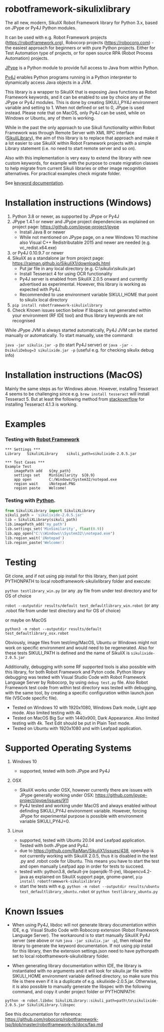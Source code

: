 # robotframework-sikulixlibrary
The all new, modern, SikuliX Robot Framework library for Python 3.x, based on JPype or Py4J Python modules.

It can be used with e.g. Robot Framework projects (https://robotframework.org), Robocorp projects (https://robocorp.com) - the easiest approach for beginners or with pure Python projects. Either for Test Automation type of projects, or for open source RPA (Robot Process Automation) projects.

[JPype](https://github.com/jpype-project/jpype) is a Python module to provide full access to Java from within Python. 

[Py4J](https://github.com/bartdag/py4j) enables Python programs running in a Python interpreter to dynamically access Java objects in a JVM.

This library is a wrapper to SikuliX that is exposing Java functions as Robot Framework keywords, and it can be enabled to use by 
choice any of the JPype or Py4J modules. This is done by creating SIKULI_PY4J environment variable and setting to 1. When not defined or
set to 0, JPype is used instead. Please note that on MacOS, only Py4J can be used, while on Windows or Ubuntu, any of them is working.

While in the past the only approach to use Sikuli functionality within Robot Framework was through Remote Server with XML RPC interface ([SikuliLibrary](https://github.com/rainmanwy/robotframework-SikuliLibrary/)), the aim 
of this library is to replace that approach and make it a lot easier to use SikuliX within Robot Framework projects with a simple Library statement 
(i.e. no need to start remote server and so on).

Also with this implementation is very easy to extend the library with new custom keywords, for example with the purpose to
create migration classes to help migrate from current Sikuli libraries or other image recognition alternatives. For practical examples check migrate folder.

See [keyword documentation](https://adrian-evo.github.io/SikuliXLibrary.html).

# Installation instructions (Windows)

1. Python 3.8 or newer, as supported by JPype or Py4J
2. JPype 1.4.1 or newer and JPype project dependencies as explained on project page: https://github.com/jpype-project/jpype
	- Install Java 8 or newer
	- While not mentioned on JPype page, on a new Windows 10 machine also Visual C++ Redistributable 2015 and newer are needed (e.g. vc_redist.x64.exe)
3. or Py4J 0.10.9.7 or newer
4. SikuliX as a standalone jar from project page: https://raiman.github.io/SikuliX1/downloads.html
	- Put jar file in any local directory (e.g. C:\sikulix\sikulix.jar)
	- Install Tesseract 4 for using OCR functionality
	- Py4J server is enabled from SikuliX 2.0.5 onward and currently advertised as experimental. However, this library is working as expected with Py4J.
	- Recommended to use environment variable SIKULI_HOME that point to sikulix local directory
5. `pip install robotframework-sikulixlibrary`
6. Check Known issues section below if libspec is not generated within your environment (RF IDE tool) and thus library keywords are not recognised

While JPype JVM is always started automatically, Py4J JVM can be started manually or automatically. To start manually, use the command:

`java -jar sikulix.jar -p` (to start Py4J server) or
`java -jar -DsikuliDebug=3 sikulixide.jar -p` (useful e.g. for checking sikulix debug info)

# Installation instructions (MacOS)

Mainly the same steps as for Windows above. However, installing Tesseract 4 seems to be challenging since e.g. `brew install tesseract` will install Tesseract 5. But at least the following method from [stackoverflow](https://stackoverflow.com/questions/3987683/homebrew-install-specific-version-of-formula/7787703#7787703) for installing Tesseract 4.1.3 is working.

# Examples

### Testing with [Robot Framework](https://robotframework.org)
```RobotFramework
*** Settings ***
Library   SikuliXLibrary	sikuli_path=sikulixide-2.0.5.jar

*** Test Cases ***
Example Test
    imagePath add   ${my_path}
    settings set  	MinSimilarity  ${0.9}
    app open        C:/Windows/System32/notepad.exe
    region wait     iNotepad.PNG
    region paste    Welcome!
```

### Testing with [Python](https://python.org).
```python
from SikuliXLibrary import SikuliXLibrary
sikuli_path = 'sikulixide-2.0.5.jar'
lib = SikuliXLibrary(sikuli_path)
lib.imagePath_add('my_path')
lib.settings_set('MinSimilarity', float(0.9))
lib.app_open("C:\\Windows\\System32\\notepad.exe")
lib.region_wait('iNotepad')
lib.region_paste('Welcome!)
```

# Testing
Git clone, and if not using pip install for this library, then just point PYTHONPATH to local robotframework-sikulixlibrary folder and execute:

`python testlibrary_win.py` (or any .py file from under test directory and for OS of choice

`robot --outputdir results/default test_defaultlibrary_win.robot` (or any .robot file from under test directory and for OS of choice)

or maybe on MacOS

`python3 -m robot --outputdir results/default test_defaultlibrary_osx.robot`

Obviously, image files from test/img/MacOS, Ubuntu or Windows might not work on specific environment and would need to be regenerated. Also for these tests SIKULI_PATH is defined and the name of SikuliX is `sikulixide-2.0.5.jar`

Additionally, debugging with some RF supported tools is also possible with this library, for both Robot Framework and Pyton code. Python library debugging was tested with Visual Studio Code with Robot Framework Language Server by Robocorp, by using `debug test.py` file. Also Robot Framework test code from within test directory was tested with debugging, with the same tool, by creating a specific configuration within launch.json file (VSCode specific file).

- Tested on Windows 10 with 1920x1080, Windows Dark mode, Light app mode. Also limited testing with 4k.
- Tested on MacOS Big Sur with 1440x900, Dark Appearance. Also limited testing with 4k. Text Edit should be put in Plain Text mode.
- Tested on Ubuntu with 1920x1080 and with Leafpad application.

# Supported Operating Systems

1. Windows 10
	- supported, tested with both JPype and Py4J

2. OSX
	- SikuliX works under OSX, however currently there are issues with JPype generally working under OSX: https://github.com/jpype-project/jpype/issues/911
	- Py4J tested and working under MacOS and always enabled without definding SIKULI_PY4J environment variable. However, forcing JPype for experimental purpose is
	possible with environment variable SIKULI_PY4J=0.

3. Linux
	- supported, tested with Ubuntu 20.04 and Leafpad application. Tested with both JPype and Py4J.
	- due to https://github.com/RaiMan/SikuliX1/issues/438, openApp is not currently working with SikuliX 2.0.5, thus it is disabled in the test .py and .robot code for Ubuntu.
	This means you have to start the test and open manually Leafpad app in order for tests to succeed.
	- tested with: python3.8, default-jre (openjdk-11-jre), libopencv4.2-java as explained on SikuliX support page, gnome-panel, `pip install robotframework-sikulixlibrary`
	- start the tests with e.g. `python -m robot --outputdir results/ubuntu test_defaultlibrary_ubuntu.robot` or `python testlibrary_ubuntu.py`

# Known Issues

- When using Py4J, libdoc will not generate library documentation within IDE, e.g. Visual Studio Code with Robocorp extension (Robot Framework Language Server). The workaround is to start manually SikuliX Py4J server (see above or run `java -jar sikulix.jar -p`), then reload the library to generate the keyword documentation. If not using pip install for this library, then the extension settings.json need to have pythonpath set to local robotframework-sikulixlibrary folder.

- When generating library documentation within IDE, the library is instantiated with no arguments and it will look for sikulix.jar file within SIKULI_HOME environment variable defined directory, so make sure this file is there even if it is a duplicate of e.g. sikulixide-2.0.5.jar. Otherwise, it is also possible to manually generate the libspec with the following command, and copy it under project folder or PYTHONPATH:

`python -m robot.libdoc SikuliXLibrary::sikuli_path=path\to\sikulixide-2.0.5.jar SikuliXLibrary.libspec`

See this documentation for reference:
https://github.com/robocorp/robotframework-lsp/blob/master/robotframework-ls/docs/faq.md
